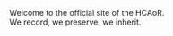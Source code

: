 <br/>
<br/>
<br/>
Welcome to the official site of the HCAoR. 
<br/>
We record, we preserve, we inherit. 
